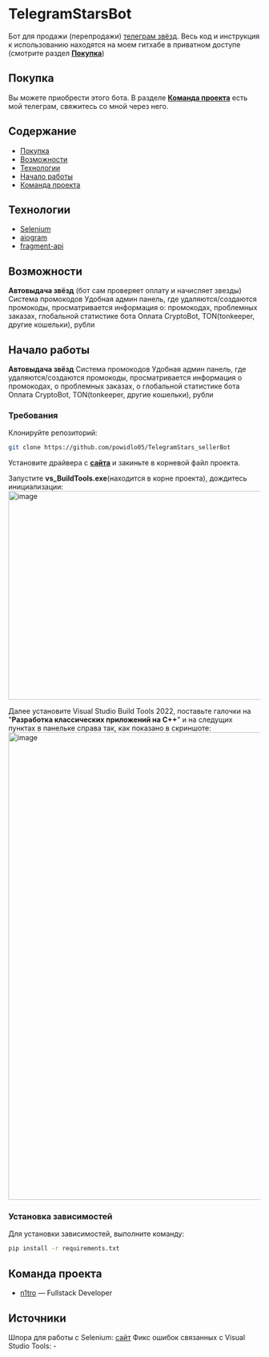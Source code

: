 # TelegramStarsBot
Бот для продажи (перепродажи) [телеграм звёзд](https://ppc.world/articles/zvezdy-v-telegram-chto-eto-i-pochemu-o-nih-vse-govoryat/).
Весь код и инструкция к использованию находятся на моем гитхабе в приватном доступе (смотрите раздел [**Покупка**](#покупка))

## Покупка
Вы можете приобрести этого бота. В разделе [**Команда проекта**](#команда-проекта) есть мой телеграм, свяжитесь со мной через него.

## Содержание
- [Покупка](#покупка)
- [Возможности](#возможности)
- [Технологии](#технологии)
- [Начало работы](#начало-работы)
- [Команда проекта](#команда-проекта)

## Технологии
- [Selenium](https://www.selenium.dev/)
- [aiogram](http://aiogram.dev/)
- [fragment-api](http://fragment-api.com/)

## Возможности
**Автовыдача звёзд** (бот сам проверяет оплату и начисляет звезды)
Система промокодов
Удобная админ панель, где удаляются/создаются промокоды, просматривается информация о: промокодах, проблемных заказах, глобальной статистике бота
Оплата CryptoBot, TON(tonkeeper, другие кошельки), рубли

## Начало работы
**Автовыдача звёзд**
Система промокодов
Удобная админ панель, где удаляются/создаются промокоды, просматривается информация о промокодах, о проблемных заказах, о глобальной статистике бота
Оплата CryptoBot, TON(tonkeeper, другие кошельки), рубли


### Требования
Клонируйте репозиторий:
```sh
git clone https://github.com/powidlo05/TelegramStars_sellerBot
```

Установите драйвера с [**сайта**](https://disk.yandex.ru/d/iupqTwXYsKSEow) и закиньте в корневой файл проекта.

Запустите **vs_BuildTools.exe**(находится в корне проекта), дождитесь инициализации:
<img width="712" height="417" alt="image" src="https://github.com/user-attachments/assets/1407313f-b58f-4c49-a313-66a8be490eb7" />


Далее установите Visual Studio Build Tools 2022, поставьте галочки на "**Разработка классических приложений на C++**" и на следущих пунктах в панельке справа так, как показано в скриншоте:
<img width="1852" height="934" alt="image" src="https://github.com/user-attachments/assets/fb33d0b7-54c3-4de5-aa97-53a320e07ae1" />


### Установка зависимостей
Для установки зависимостей, выполните команду:
```sh
pip install -r requirements.txt
```

## Команда проекта
- [n1tro](https://t.me/n1trocoder) — Fullstack Developer

## Источники
Шпора для работы с Selenium: [сайт](https://habr.com/ru/companies/otus/articles/596071/)
Фикс ошибок связанных с Visual Studio Tools: -
